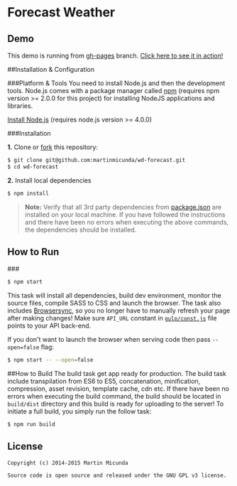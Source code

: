 Forecast Weather
================

## Demo
This demo is running from [gh-pages](https://github.com/martinmicunda/wd-forecast/tree/gh-pages) branch. <a href="http://martinmicunda.github.io/wd-forecast" target="_blank">Click here to see it in action!</a>

##<a name="installation-and-configuration"></a>Installation & Configuration

###<a name="platform-and-tools"></a>Platform & Tools
You need to install Node.js and then the development tools. Node.js comes with a package manager called [npm](http://npmjs.org) (requires npm version >= 2.0.0 for this project) for installing NodeJS applications and libraries.

[Install Node.js](http://nodejs.org/download/) (requires node.js version >= 4.0.0)

###<a name="installation"></a>Installation

**1.** Clone or [fork](https://github.com/martinmicunda/wd-forecast/fork) this repository:
```bash
$ git clone git@github.com:martinmicunda/wd-forecast.git 
$ cd wd-forecast
```

**2.** Install local dependencies
```bash
$ npm install
```
> **Note:** Verify that all 3rd party dependencies from [package.json](package.json) are installed on your local machine. If you have followed the instructions and there have been no errors when executing the above commands, the dependencies should be installed.
     
## <a name="how-to-run"></a>How to Run
###<a name="how-to-run-development"></a>

```bash
$ npm start 
```

This task will install all dependencies, build dev environment, monitor the source files, compile SASS to CSS and launch the browser. The task also includes [Browsersync](http://www.browsersync.io/), so you no longer have to manually refresh your page after making changes! Make sure `API_URL` constant in [`gulp/const.js`](gulp/const.js) file points to your API back-end.

If you don't want to launch the browser when serving code then pass `--open=false` flag:

```bash
$ npm start -- --open=false
```

##<a name="how-to-build">How to Build
The build task get app ready for production. The build task include transpilation from ES6 to ES5, concatenation, minification, compression, asset revision, template cache, cdn etc. If there have been no errors when executing the build command, the build should be located in `build/dist` directory and this build is ready for uploading to the server! To initiate a full build, you simply run the follow task:
```bash
$ npm run build
```

## License

    Copyright (c) 2014-2015 Martin Micunda  

    Source code is open source and released under the GNU GPL v3 license.
